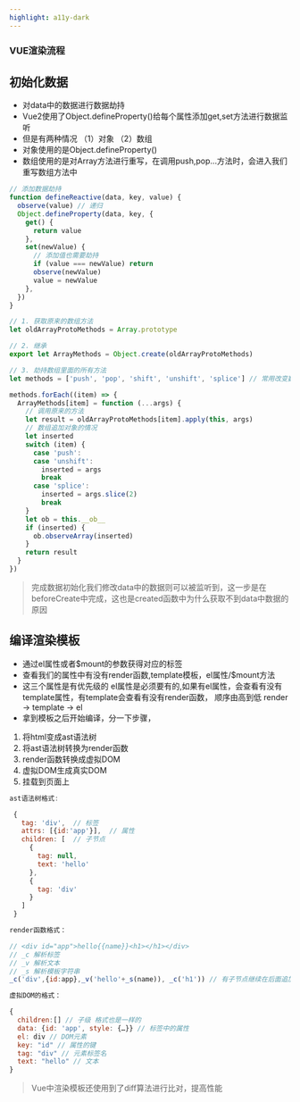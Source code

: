 ```yaml
---
highlight: a11y-dark
---
```


### VUE渲染流程

## 初始化数据

- 对data中的数据进行数据劫持
- Vue2使用了Object.defineProperty()给每个属性添加get,set方法进行数据监听
- 但是有两种情况 （1）对象 （2）数组
- 对象使用的是Object.defineProperty()
- 数组使用的是对Array方法进行重写，在调用push,pop...方法时，会进入我们重写数组方法中

```js
// 添加数据劫持
function defineReactive(data, key, value) {
  observe(value) // 递归
  Object.defineProperty(data, key, {
    get() {
      return value
    },
    set(newValue) {
      // 添加值也需要劫持
      if (value === newValue) return
      observe(newValue)
      value = newValue
    },
  })
}
```

```js
// 1. 获取原来的数组方法
let oldArrayProtoMethods = Array.prototype

// 2. 继承
export let ArrayMethods = Object.create(oldArrayProtoMethods)

// 3. 劫持数组里面的所有方法
let methods = ['push', 'pop', 'shift', 'unshift', 'splice'] // 常用改变数组的方法

methods.forEach((item) => {
  ArrayMethods[item] = function (...args) {
    // 调用原来的方法
    let result = oldArrayProtoMethods[item].apply(this, args)
    // 数组追加对象的情况
    let inserted
    switch (item) {
      case 'push':
      case 'unshift':
        inserted = args
        break
      case 'splice':
        inserted = args.slice(2)
        break
    }
    let ob = this.__ob__
    if (inserted) {
      ob.observeArray(inserted)
    }
    return result
  }
})
```

> 完成数据初始化我们修改data中的数据则可以被监听到，这一步是在beforeCreate中完成，这也是created函数中为什么获取不到data中数据的原因

## 编译渲染模板

- 通过el属性或者$mount的参数获得对应的标签
- 查看我们的属性中有没有render函数,template模板，el属性/$mount方法
- 这三个属性是有优先级的 el属性是必须要有的,如果有el属性，会查看有没有template属性，有template会查看有没有render函数， 顺序由高到低 render -> template -> el
- 拿到模板之后开始编译，分一下步骤，

1. 将html变成ast语法树
2. 将ast语法树转换为render函数
3. render函数转换成虚拟DOM
4. 虚拟DOM生成真实DOM
5. 挂载到页面上

```js
ast语法树格式:

 {
   tag: 'div',  // 标签
   attrs: [{id:'app'}],  // 属性
   children: [  // 子节点
     {
       tag: null,
       text: 'hello'
     },
     {
       tag: 'div'
     }
   ]
 }
```

```js
render函数格式：

// <div id="app">hello{{name}}<h1></h1></div>
// _c 解析标签
// _v 解析文本
// _s 解析模板字符串
_c('div',{id:app},_v('hello'+_s(name)), _c('h1')) // 有子节点继续在后面追加
```

```js
虚拟DOM的格式：

{
  children:[] // 子级 格式也是一样的
  data: {id: 'app', style: {…}} // 标签中的属性
  el: div // DOM元素
  key: "id" // 属性的键
  tag: "div" // 元素标签名
  text: "hello" // 文本
}
```

> Vue中渲染模板还使用到了diff算法进行比对，提高性能

